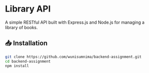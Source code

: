 # Library API

A simple RESTful API built with Express.js and Node.js for managing a library of books.

## 📥 Installation

```bash
git clone https://github.com/wunisumnima/backend-assignment.git
cd backend-assignment
npm install
